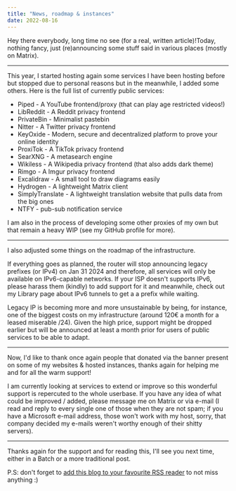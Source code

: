 ```yaml
---
title: "News, roadmap & instances"
date: 2022-08-16
---
```


Hey there everybody, long time no see (for a real, written article)!Today, nothing fancy, just (re)announcing some stuff said in various places (mostly on Matrix).

---

This year, I started hosting again some services I have been hosting before but stopped due to personal reasons but in the meanwhile, I added some others. Here is the full list of currently public services:

 - Piped - A YouTube frontend/proxy (that can play age restricted videos!)
 - LibReddit - A Reddit privacy frontend
 - PrivateBin - Minimalist pastebin
 - Nitter - A Twitter privacy frontend
 - KeyOxide - Modern, secure and decentralized platform to prove your online identity
 - ProxiTok - A TikTok privacy frontend
 - SearXNG - A metasearch engine
 - Wikiless - A Wikipedia privacy frontend (that also adds dark theme)
 - Rimgo - A Imgur privacy frontend
 - Excalidraw - A small tool to draw diagrams easily
 - Hydrogen - A lightweight Matrix client
 - SimplyTranslate - A lightweight translation website that pulls data from the big ones
 - NTFY - pub-sub notification service

I am also in the process of developing some other proxies of my own but that remain a heavy WIP (see my GitHub profile for more).

---

I also adjusted some things on the roadmap of the infrastructure.

If everything goes as planned, the router will stop announcing legacy prefixes (or IPv4) on Jan 31 2024 and therefore, all services will only be available on IPv6-capable networks. If your ISP doesn't supports IPv6, please harass them (kindly) to add support for it and meanwhile, check out my Library page about IPv6 tunnels to get a a prefix while waiting.

Legacy IP is becoming more and more unsustainable by being, for instance, one of the biggest costs on my infrastructure (around 120€ a month for a leased miserable /24). Given the high price, support might be dropped earlier but will be announced at least a month prior for users of public services to be able to adapt.

---

Now, I'd like to thank once again people that donated via the banner present on some of my websites & hosted instances, thanks again for helping me and for all the warm support!

I am currently looking at services to extend or improve so this wonderful support is repercuted to the whole userbase. If you have any idea of what could be improved / added, please message me on Matrix or via e-mail (I read and reply to every single one of those when they are not spam; if you have a Microsoft e-mail address, those won't work with my host, sorry, that company decided my e-mails weren't worthy enough of their shitty servers).

---

Thanks again for the support and for reading this, I'll see you next time, either in a Batch or a more traditional post.

P.S: don't forget to [add this blog to your favourite RSS reader](/blog/index.xml) to not miss anything :)
